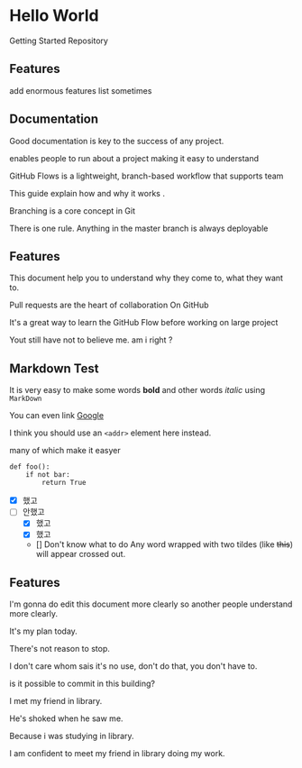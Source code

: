 # Hello World
Getting Started Repository

## Features

add enormous features list sometimes

## Documentation

Good documentation is key to the success of any project.

enables people to run about a project
making it easy to understand

GitHub Flows is a lightweight, branch-based workflow that supports team 

This guide explain how and why it works .

Branching is a core concept in Git

There is one rule. Anything in the master branch is always deployable
## Features

This document help you to understand why they come to, what they want to.

Pull requests are the heart of collaboration On GitHub

It's a great way to learn the GitHub Flow before working on large project

Yout still have not to believe me. am i right ?

## Markdown Test

It is very easy to make some words **bold** and other words *italic* using `MarkDown`

You can even link [Google](http://google.com)

I think you should use an
`<addr>` element here instead.

many of which make it easyer

```
def foo():
    if not bar:
        return True
```

- [x] 했고
- [ ] 안했고  
  - [x] 했고  
  - [x] 했고
  - [] Don't know what to do
  Any word wrapped with two tildes (like ~~this~~) will appear crossed out.

## Features

I'm gonna do edit this document more clearly so another people understand more clearly.

It's my plan today.

There's not reason to stop.

I don't care whom sais it's no use, don't do that, you don't have to.


is it possible to commit in this building?

I met my friend in library.

He's shoked when he saw me.

Because i was studying in library. 

I am confident to meet my friend in library doing my work.


